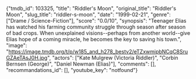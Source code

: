 {"tmdb_id": 103325, "title": "Riddler's Moon", "original_title": "Riddler's Moon", "slug_title": "riddler-s-moon", "date": "1999-02-21", "genre": ["Drame / Science-Fiction"], "score": "0.0/10", "synopsis": "Teenager Elias has watched his farming community struggle through season after season of bad crops. When unexplained visions--perhaps from another world--give Elias hope of a coming miracle, he becomes the key to saving his town.", "image": "https://image.tmdb.org/t/p/w185_and_h278_bestv2/eTZxwmipbNCqC8SruGZAeTAsJ0H.jpg", "actors": ["Kate Mulgrew (Victoria Riddler)", "Corbin Bernsen (George)", "Daniel Newman (Elias)"], "comments": [], "recommandations_id": [], "youtube_key": "notfound"}